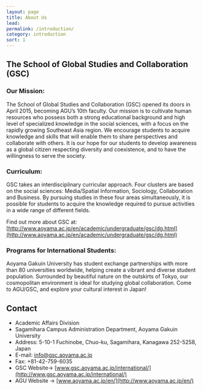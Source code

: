 ```yaml
---
layout: page
title: About Us
lead: 
permalink: /introduction/
category: introduction
sort: 1
---
```



## The School of Global Studies and Collaboration (GSC)

### Our Mission:
The School of Global Studies and Collaboration (GSC) opened its doors in April 2015, becoming AGU’s 10th faculty. Our mission is to cultivate human resources who possess both a strong educational background and high level of specialized knowledge in the social sciences, with a focus on the rapidly growing Southeast Asia region. We encourage students to acquire knowledge and skills that will enable them to share perspectives and collaborate with others. It is our hope for our students to develop awareness as a global citizen respecting diversity and coexistence, and to have the willingness to serve the society.

### Curriculum:
GSC takes an interdisciplinary curricular approach. Four clusters are based on the social sciences: Media/Spatial Information, Sociology, Collaboration and Business. By pursuing studies in these four areas simultaneously, it is possible for students to acquire the knowledge required to pursue activities in a wide range of different fields.


Find out more about GSC at: [http://www.aoyama.ac.jp/en/academic/undergraduate/gsc/dg.html](http://www.aoyama.ac.jp/en/academic/undergraduate/gsc/dg.html)

### Programs for International Students:
Aoyama Gakuin University has student exchange partnerships with more than 80 universities worldwide, helping create a vibrant and diverse student population. Surrounded by beautiful nature on the outskirts of Tokyo, our cosmopolitan environment is ideal for studying global collaboration. Come to AGU/GSC, and explore your cultural interest in Japan!



## Contact
* Academic Affairs Division
* Sagamihara Campus Administration Department, Aoyama Gakuin University
* Address: 5-10-1 Fuchinobe, Chuo-ku, Sagamihara, Kanagawa 252-5258, Japan
* E-mail: info@gsc.aoyama.ac.jp
* Fax: +81-42-759-6035
* GSC Website-> [www.gsc.aoyama.ac.jp/international/](http://www.gsc.aoyama.ac.jp/international/)
* AGU Website -> [www.aoyama.ac.jp/en/](http://www.aoyama.ac.jp/en/)
